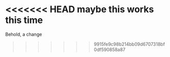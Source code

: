 <<<<<<< HEAD
maybe this works this time
=======
Behold, a change
>>>>>>> 9915fe9c98b214bb09d6707318bf0df590858a87
